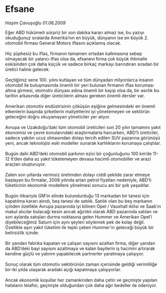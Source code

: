 # Efsane

*Haşim Çavuşoğlu 01.06.2009*

<div class="taraf_structure_2col_1zq">
<div class="margen_n">



 <p>Eğer ABD hükümeti sürpriz bir son dakika kararı almaz ise, bu yazıyı okuduğunuz sıralarda Amerika’nın en büyük, dünyanın ise en büyük 2. otomobil firması General Motors iflasını açıklamış olacak. <br/><br/>Hiç şüphesiz bu iflas, firmanın tamamen ortadan kalkmasına sebep olmayacak bir yalancı iflas olsa da, efsanevi firma çok büyük ihtimalle eskisinden çok daha küçük ve sadece birkaç markayı barındıran sıradan bir üretici haline gelecek. <br/><br/>Geçtiğimiz sene 100. yılını kutlayan ve tüm dünyadan milyonlarca insanın otomobil ile buluşmasında önemli bir yeri bulunan firmanın iflas koruması altına girmesi, otomotiv dünyası adına önemli bir kayıp olsa da, bir asırlık bu tarihin arkasında diğer üreticilerin alması gereken önemli dersler var. <br/><br/>Amerikan otomotiv endüstrisinin çöküşün eşiğine gelmesindeki en önemli etkenlerin başında şirketlerin maliyetlerini iyi yönetemeyen ve sektörün geleceğini doğru okuyamayan yöneticiler yer alıyor. <br/><br/>Avrupa ve Uzakdoğu’daki tüm otomobil üreticileri son 20 yılın tamamını yakıt ekonomisi ve çevre konularındaki araştırmalarla harcarken, ABD’li üreticiler, sadece yakıtın ucuz olmasından dolayı tercih edilen SUV pazarına görünüşü yeni, ancak teknolojisi eski modeller sunarak karlılıklarını korumaya çalıştılar. <br/><br/>Bugün dahi ABD’deki otomobil parkının ezici bir çoğunluğunu 100 km’de 11-12 lt’den daha az yakıt tüketemeyen devasa hacimli otomobiller ve arazi araçları oluşturuyor. <br/><br/>Zaten son yıllarda verimsiz üretimden dolayı ciddi şekilde zarar etmeye başlayan bu firmalar, 2008 yılında artan petrol fiyatları nedeniyle, ABD’li tüketicinin ekonomik modellere yönelmesi sonucu ani bir şok yaşadılar. <br/><br/>Bugün itibariyle GM’in elinde bulundurduğu 13 markadan bir tanesi için kapatılma kararı alındı, beş tanesi de satılık. Satılık olan bu beş markanın içinden özellikle Avrupa pazarında iyi bilinen Opel / Vauxhall ikilisi ve Saab’ın makul alıcılar bulacağı kesin ancak ağırlıklı olarak ABD pazarında satılan ve son aylarda satışları durma noktasına gelen Hummer ve Amerikan Opel’i diyebileceğimiz Saturn için aynı şeyleri söylemek pek de kolay değil. Özellikle aşırı yakıt tüketimi ile tepki çeken Hummer’ın geleceği büyük bir belirsizlik içinde. <br/><br/>Bir yandan fabrika kapatan ve çalışan sayısını azaltan firma, diğer yandan da ABD’deki bayi sayısını azaltmaya ve kalan bayilerin iş hacmini artırarak kendine güçlü ve yatırım yapabilecek partnerler yaratmaya çalışıyor. <br/><br/>Sonuç olarak tüm otomotiv sektörünün zaman içerisinde geldiği verimliliğe bir-iki yılda ulaşarak aradaki açığı kapatmaya çalışıyorlar. <br/><br/>Ancak ekonomik koşullar her zamankinden daha çetin ve geçmişte yapılan hataların telafisi, geçmişte olduğundan çok daha ağır bedeller ile ödeniyor. </p>
<br/>
<br/>
<br/>



<br/>


<div id="taraf_not">
</div>

</div>


</div>

